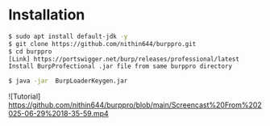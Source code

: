 # Installation

```bash
$ sudo apt install default-jdk -y
$ git clone https://github.com/nithin644/burppro.git
$ cd burppro
[Link] https://portswigger.net/burp/releases/professional/latest
Install BurpProfectional .jar file from same burppro directory

$ java -jar  BurpLoaderKeygen.jar
```

![Tutorial] https://github.com/nithin644/burppro/blob/main/Screencast%20From%202025-06-29%2018-35-59.mp4

